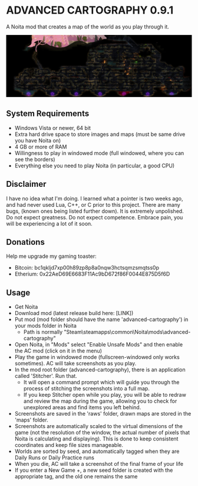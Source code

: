 # ADVANCED CARTOGRAPHY 0.9.1
A Noita mod that creates a map of the world as you play through it.

![banner](examples/banner_compressed.jpg)

## System Requirements

- Windows Vista or newer, 64 bit
- Extra hard drive space to store images and maps (must be same drive you have Noita on)
- 4 GB or more of RAM
- Willingness to play in windowed mode (full windowed, where you can see the borders)
- Everything else you need to play Noita (in particular, a good CPU)

## Disclaimer

I have no idea what I'm doing. I learned what a pointer is two weeks ago, and had never used Lua, C++, or C prior to this project. There are many bugs, (known ones being listed further down). It is extremely unpolished. Do not expect greatness. Do not expect competence. Embrace pain, you will be experiencing a lot of it soon.

## Donations

Help me upgrade my gaming toaster:

- Bitcoin: bc1qkljd7xp00h89zp8p8a0nqw3hctsqmzsmqtss0p
- Etherium: 0x22AeD69E6683F11Ac9bD672f86F0044E875D5f6D

## Usage

- Get Noita
- Download mod (latest release build here: [LINK])
- Put mod (mod folder should have the name 'advanced-cartography') in your mods folder in Noita
    - Path is normally "Steam\steamapps\common\Noita\mods\advanced-cartography"
- Open Noita, in "Mods" select "Enable Unsafe Mods" and then enable the AC mod (click on it in the menu)
- Play the game in windowed mode (fullscreen-windowed only works sometimes). AC will take screenshots as you play.
- In the mod root folder (advanced-cartography), there is an application called 'Stitcher'. Run that.
    - It will open a command prompt which will guide you through the process of stitching the screenshots into a full map.
    - If you keep Stitcher open while you play, you will be able to redraw and review the map during the game, allowing you to check for unexplored areas and find items you left behind.
- Screenshots are saved in the 'raws' folder, drawn maps are stored in the 'maps' folder.
- Screenshots are automatically scaled to the virtual dimensions of the game (not the resolution of the window, the actual number of pixels that Noita is calculating and displaying). This is done to keep consistent coordinates and keep file sizes manageable.
- Worlds are sorted by seed, and automatically tagged when they are Daily Runs or Daily Practice runs
- When you die, AC will take a screenshot of the final frame of your life
- If you enter a New Game +, a new seed folder is created with the appropriate tag, and the old one remains the same
